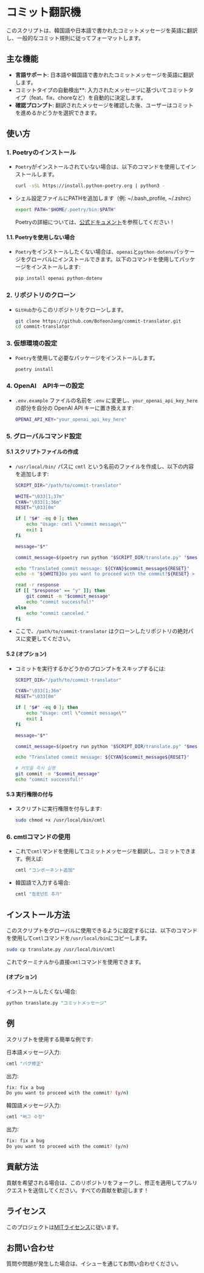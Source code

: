 # コミット翻訳機
このスクリプトは、韓国語や日本語で書かれたコミットメッセージを英語に翻訳し、一般的なコミット規則に従ってフォーマットします。

## 主な機能
- **言語サポート**: 日本語や韓国語で書かれたコミットメッセージを英語に翻訳します。
- コミットタイプの自動検出**: 入力されたメッセージに基づいてコミットタイプ（feat、fix、choreなど）を自動的に決定します。
- **確認プロンプト**: 翻訳されたメッセージを確認した後、ユーザーはコミットを進めるかどうかを選択できます。

## 使い方
### 1. Poetryのインストール

- `Poetry`がインストールされていない場合は、以下のコマンドを使用してインストールします。
   
    ```bash
    curl -sSL https://install.python-poetry.org | python3 -
    ```

- シェル設定ファイルにPATHを追加します（例: ~/.bash_profile, ~/.zshrc）

    ```bash
    export PATH="$HOME/.poetry/bin:$PATH"
    ```

    Poetryの詳細については、[公式ドキュメント](https://python-poetry.org/docs/)を参照してください！

#### 1.1. Poetryを使用しない場合

- `Poetry`をインストールしたくない場合は、`openai`と`python-dotenv`パッケージをグローバルにインストールできます。以下のコマンドを使用してパッケージをインストールします:

    ```bash
    pip install openai python-dotenv
    ```

### 2. リポジトリのクローン
    
- `GitHub`からこのリポジトリをクローンします。
   
    ```bash
    git clone https://github.com/BoYeonJang/commit-translator.git
    cd commit-translator
    ```

### 3. 仮想環境の設定

- `Poetry`を使用して必要なパッケージをインストールします。

    ```bash
    poetry install
    ```

### 4. OpenAI　APIキーの設定
    
- `.env.example` ファイルの名前を `.env` に変更し、`your_openai_api_key_here` の部分を自分の OpenAI API キーに置き換えます:

    ```bash
    OPENAI_API_KEY="your_openai_api_key_here"
    ```

### 5. グローバルコマンド設定
#### 5.1 スクリプトファイルの作成

- `/usr/local/bin/` パスに `cmtl` という名前のファイルを作成し、以下の内容を追加します:

    ```bash
    SCRIPT_DIR="/path/to/commit-translator"

    WHITE="\033[1;37m"
    CYAN="\033[1;36m"
    RESET="\033[0m"

    if [ "$#" -eq 0 ]; then
        echo "Usage: cmtl \"commit message\""
        exit 1
    fi

    message="$*"

    commit_message=$(poetry run python "$SCRIPT_DIR/translate.py" "$message")

    echo "Translated commit message: ${CYAN}$commit_message${RESET}"
    echo -n "${WHITE}Do you want to proceed with the commit?${RESET} > ${CYAN}(y/n)${RESET} "

    read -r response
    if [[ "$response" == "y" ]]; then
        git commit -m "$commit_message"
        echo "commit successful!"
    else
        echo "commit canceled."
    fi
    ```

- ここで、`/path/to/commit-translator` はクローンしたリポジトリの絶対パスに変更してください。

#### 5.2 (オプション)

- コミットを実行するかどうかのプロンプトをスキップするには:

    ```bash
    SCRIPT_DIR="/path/to/commit-translator"

    CYAN="\033[1;36m"
    RESET="\033[0m"

    if [ "$#" -eq 0 ]; then
        echo "Usage: cmtl \"commit message\""
        exit 1
    fi

    message="$*"

    commit_message=$(poetry run python "$SCRIPT_DIR/translate.py" "$message")

    echo "Translated commit message: ${CYAN}$commit_message${RESET}"

    # 커밋을 즉시 실행
    git commit -m "$commit_message"
    echo "commit successful!"
    ```

#### 5.3 実行権限の付与

- スクリプトに実行権限を付与します:

    ```bash
    sudo chmod +x /usr/local/bin/cmtl
    ```

### 6. cmtlコマンドの使用

- これで`cmtl`マンドを使用してコミットメッセージを翻訳し、コミットできます。例えば:

    ```bash
    cmtl "コンポーネント追加"
    ```

- 韓国語で入力する場合:

    ```bash
    cmtl "컴포넌트 추가"
    ```

## インストール方法
このスクリプトをグローバルに使用できるように設定するには、以下のコマンドを使用して`cmtl`コマンドを`/usr/local/bin`にコピーします。

```bash
sudo cp translate.py /usr/local/bin/cmtl
```
これでターミナルから直接`cmtl`コマンドを使用できます。

#### (オプション)

インストールしたくない場合:
```bash
python translate.py "コミットメッセージ"
```

## 例
スクリプトを使用する簡単な例です:

日本語メッセージ入力:
```bash
cmtl "バグ修正"
```

出力:
```bash
fix: fix a bug
Do you want to proceed with the commit? (y/n)
```

韓国語メッセージ入力:
```bash
cmtl "버그 수정"
```

出力:
```bash
fix: fix a bug
Do you want to proceed with the commit? (y/n)
```

## 貢献方法
貢献を希望される場合は、このリポジトリをフォークし、修正を適用してプルリクエストを送信してください。すべての貢献を歓迎します！

## ライセンス
このプロジェクトは[MITライセンス](https://mit-license.org/)に従います。

## お問い合わせ
質問や問題が発生した場合は、イシューを通じてお問い合わせください。